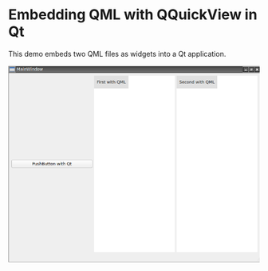# Embedding QML with QQuickView in Qt 

This demo embeds two QML files as widgets into a Qt application.  

![](screenshot.png)
